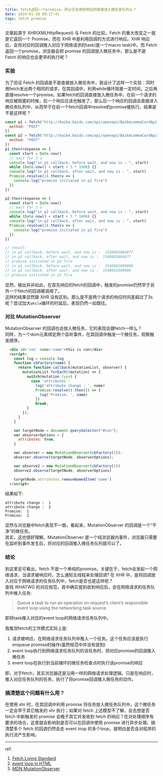 ```yaml
---
title: fetch返回一个promise，所以它在收到响应时直接进入微任务队列么？
date: 2019-01-28 09:17:41
tags: fetch promise
---
```

文章起源于 XHR(XMLHttpRequest) 与 Fetch 的比较。Fetch 的重大改变之一就是它返回一个 Promise，而在 XHR 中是利用回调的方式进行响应。XHR 响应后，会将对应的回调推入对应于网络请求的task(是一个macro task)中。而 Fetch 返回一个promise，浏览器会把 promise 的回调放入微任务中，那么是不是 Fetch 的响应也会更早的执行呢？   

### 实验
为了验证 Fetch 的回调是不是直接放入微任务中，我设计了这样一个实验：同时用fetch发出两个相同的请求，在其回调中，利用while循环阻塞一定时间，之后再直接resolve一个promise。如果fetch的回调直接放入微任务中，在前一个请求的响应被阻塞的时候，后一个响应应该也触发了，那么后一个响应的回调会直接进入微任务队列中，从而早于在前一个fetch回调中resolve的promise被执行。结果是不是这样呢？      
```javascript
const p1 = fetch("http://baike.baidu.com/api/openapi/BaikeLemmaCardApi?scope=103&format=json&appid=379020&bk_key=shoe&bk_length=60", {
  method: "POST"
})
const p2 = fetch("http://baike.baidu.com/api/openapi/BaikeLemmaCardApi?scope=103&format=json&appid=379020&bk_key=shoe&bk_length=60", {
  method: "POST"
})
p1.then(response => {
  const start = Date.now()
  // wait for 3 s
  console.log("in p1 callback, before wait, and now is : ", start)
  while (Date.now() < start + 5 * 1000) {}
  console.log("in p1 callback, after wait, and now is : ", start)
  Promise.resolve(1).then(v => {
    console.log("promise initiated in p1 fire")
  })
})

p2.then(response => {
  const start = Date.now()
  // wait for 3 s
  console.log("in p2 callback, before wait, and now is : ", start)
  while (Date.now() < start + 5 * 1000) {}
  console.log("in p2 callback, after wait, and now is : ", start)
  Promise.resolve(1).then(v => {
    console.log("promise initiated in p2 fire")
  })
})

// result:
// in p2 callback, before wait, and now is :  1548601804877
// in p2 callback, after wait, and now is :  1548601804877
// promise initiated in p2 fire
// in p1 callback, before wait, and now is :  1548601809880
// in p1 callback, after wait, and now is :  1548601809880
// promise initiated in p1 fire
```
显然，输出并非如此，在首先响应的fetch的回调中，触发的promise仍然早于另外一个fetch的回调被调用了。    
这样的结果显然跟 XHR 没有区别。那么是不是两个请求的响应时间差超过了3s呢？尝试加大`while`循环的时延后，表现仍然一如既往。

### 对比 MutationObserver 
MutationObserver 的回调也会放入微任务，它的表现会跟fetch一样么？  
同样，为一个dom元素绑定两个监听事件，在其回调中触发一个微任务，观察触发顺序。
```html
  <div id='con' name='name'>this is con</div>
  <script>
    const log = console.log
    function cbFactory(name) {
      return function callback(mutationList, observer) {
        mutationList.forEach((mutation) => {
          switch(mutation.type) {
            case 'attributes':
              log('attribute change : ', name)
              Promise.resolve().then(() => {
                log('Promise: ', name)
              })
              break;
          }
        });
      }
    }

    var targetNode = document.querySelector("#con");
    var observerOptions = {
      attributes: true,
    }

    var observer = new MutationObserver(cbFactory(1));
    observer.observe(targetNode, observerOptions);

    var observe2 = new MutationObserver(cbFactory(2))
    observe2.observe(targetNode, observerOptions)

    targetNode.attributes.removeNamedItem('name')
  </script>
```
结果如下: 
```
attribute change :  1
attribute change :  2
Promise:  1
Promise:  2
```
显然与浏览器中fetch表现不一致。看起来，MutationObserver 的回调是一个“干净”的微任务。  
其实，这也很好理解。MutationObserver 是一个纯浏览器内事件，浏览器只需要在监听到事件发生后，将对应的回调推入微任务队列就可以了。

  
### 结论
到这里足可看出，fetch 不是一个单纯的promise。关键在于，fetch会发起一个网络请求，当请求被响应时，怎么通知主线程来处理回调? 在 XHR 中，是将回调放入对应于网络请求的任务队列中，fetch是否也是这样呢？   
查找 WHATWG 的对应规范，其中确实提到收到响应后，会在网络请求的任务队列中推入任务:   
> Queue a task to run an operation on request’s client’s responsible event loop using the networking task source.

即将task推入对应的event loop的网络请求任务队列中。

我推测fetch的工作模式实际上是:
1. 请求被响应，在网络请求任务队列中推入一个任务。这个任务应该是执行 enqueue promise的操作(虽然规范中并没有提到)
2. event loop执行到网络请求任务队列的该任务时，把对应promise的回调推入微任务
3. event loop在执行到当前循环的微任务检查点时执行该promise的响应

即，对于fetch，其实浏览器还是沿用一样的网络请求处理逻辑，只是在响应时，推入对应任务队列的任务，执行了将promise回调推入微任务的动作。  


### 搞清楚这个问题有什么用？    
在使用 xhr 时，在其回调中利用 promise 将任务放入微任务队列中，这个微任务一定会早于其它触发的 xhr 执行；如果对 fetch 上述模型不了解，会去想是否 fetch 中新触发的 promise 会晚于其它并发收到 fetch 的响应？在对处理顺序有要求的场合，这里就会影响到是否可以在回调中使用 promise 进行异步处理。搞清楚多个 fetch 的回调仍然会走 event loop 的多个loop，就明白是否会对程序的执行流产生影响。   

<hr />

ref:   
1. [Fetch Living Standard](https://fetch.spec.whatwg.org/)   
2. [event loop in HTML](https://html.spec.whatwg.org/multipage/webappapis.html#event-loop-processing-model)
3. [MDN MutationObserver](https://developer.mozilla.org/en-US/docs/Web/API/MutationObserver/MutationObserver)

